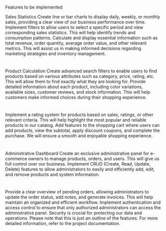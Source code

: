 Features to be implemented

Sales Statistics
Create line or bar charts to display daily, weekly, or monthly sales, providing a clear view of our business performance over time.
Implement filters to allow users to select a specific period and view corresponding sales statistics. This will help identify trends and consumption patterns.
Calculate and display essential information such as total revenue, order quantity, average order value, and other relevant metrics. This will assist us in making informed decisions regarding marketing strategies and inventory management.
#
Product Calculation
Create advanced search filters to enable users to find products based on various attributes such as category, price, rating, etc. This will allow them to find exactly what they are looking for.
Provide detailed information about each product, including color variations, available sizes, customer reviews, and stock information. This will help customers make informed choices during their shopping experience.
#
Implement a rating system for products based on sales, ratings, or other relevant criteria. This will help highlight the most popular and reliable products in our catalog.
Add features to the shopping cart where users can add products, view the subtotal, apply discount coupons, and complete the purchase. We will ensure a smooth and enjoyable shopping experience.
#
Administrative Dashboard
Create an exclusive administrative panel for e-commerce owners to manage products, orders, and users. This will give us full control over our business.
Implement CRUD (Create, Read, Update, Delete) features to allow administrators to easily and efficiently add, edit, and remove products and system information.
#
Provide a clear overview of pending orders, allowing administrators to update the order status, add notes, and generate invoices. This will help maintain an organized and efficient workflow.
Implement authentication and access control to ensure that only authorized administrators can access the administrative panel. Security is crucial for protecting our data and operations.
Please note that this is just an outline of the features. For more detailed information, refer to the project documentation.
